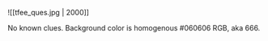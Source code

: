 ![[tfee_ques.jpg | 2000]]

No known clues. Background color is homogenous <label>#</label>060606 RGB, aka 666.